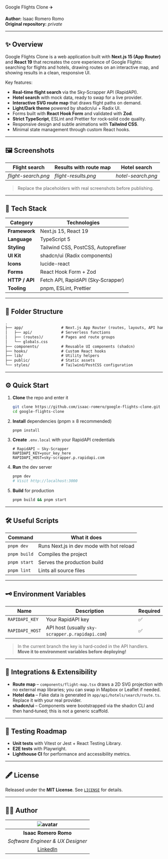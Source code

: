  Google Flights Clone ✈️

**Author:** Isaac Romero Romo  
**Original repository:** _private_

---

## ✨ Overview

Google Flights Clone is a web application built with **Next.js 15 (App Router)** and **React 19** that recreates the core experience of Google Flights: searching for flights and hotels, drawing routes on an interactive map, and showing results in a clean, responsive UI.

Key features:

- **Real‑time flight search** via the Sky‑Scrapper API (RapidAPI).  
- **Hotel search** with mock data, ready to swap for a live provider.  
- **Interactive SVG route map** that draws flight paths on demand.  
- **Light/Dark theme** powered by shadcn/ui + Radix UI.  
- Forms built with **React Hook Form** and validated with **Zod**.  
- **Strict TypeScript**, ESLint and Prettier for rock‑solid code quality.  
- Responsive design and subtle animations with **Tailwind CSS**.  
- Minimal state management through custom React hooks.

---

## 🖼️ Screenshots

| Flight search       | Results with route map | Hotel search       |
|---------------------|------------------------|--------------------|
| _flight-search.png_ | _flight-results.png_   | _hotel-search.png_ |

> Replace the placeholders with real screenshots before publishing.

---

## 🚀 Tech Stack

| Category      | Technologies                                           |
|---------------|--------------------------------------------------------|
| **Framework** | Next.js 15, React 19                                   |
| **Language**  | TypeScript 5                                           |
| **Styling**   | Tailwind CSS, PostCSS, Autoprefixer                    |
| **UI Kit**    | shadcn/ui (Radix components)                           |
| **Icons**     | lucide-react                                           |
| **Forms**     | React Hook Form + Zod                                  |
| **HTTP / API**| Fetch API, RapidAPI (Sky‑Scrapper)                     |
| **Tooling**   | pnpm, ESLint, Prettier                                 |

---

## 📂 Folder Structure

```txt
.
├── app/                 # Next.js App Router (routes, layouts, API handlers)
│   ├── api/             # Serverless functions
│   ├── (routes)/        # Pages and route groups
│   └── globals.css
├── components/          # Reusable UI components (shadcn)
├── hooks/               # Custom React hooks
├── lib/                 # Utility helpers
├── public/              # Static assets
└── styles/              # Tailwind/PostCSS configuration
```

---

## ⚙️ Quick Start

1. **Clone** the repo and enter it  
   ```bash
   git clone https://github.com/isaac-romero/google-flights-clone.git
   cd google-flights-clone
   ```

2. **Install** dependencies (pnpm ≥ 8 recommended)  
   ```bash
   pnpm install
   ```

3. **Create** `.env.local` with your RapidAPI credentials  
   ```env
   # RapidAPI – Sky‑Scrapper
   RAPIDAPI_KEY=your_key_here
   RAPIDAPI_HOST=sky-scrapper.p.rapidapi.com
   ```

4. **Run** the dev server  
   ```bash
   pnpm dev
   # Visit http://localhost:3000
   ```

5. **Build** for production  
   ```bash
   pnpm build && pnpm start
   ```

---

## 🛠️ Useful Scripts

| Command        | What it does                              |
|----------------|-------------------------------------------|
| `pnpm dev`     | Runs Next.js in dev mode with hot reload  |
| `pnpm build`   | Compiles the project                      |
| `pnpm start`   | Serves the production build               |
| `pnpm lint`    | Lints all source files                    |

---

## 🗝️ Environment Variables

| Name            | Description                                          | Required |
|-----------------|------------------------------------------------------|----------|
| `RAPIDAPI_KEY`  | Your RapidAPI key                                    | ✅        |
| `RAPIDAPI_HOST` | API host (usually `sky-scrapper.p.rapidapi.com`)     | ✅        |

> In the current branch the key is hard‑coded in the API handlers.  
> **Move it to environment variables before deploying!**

---

## 🧩 Integrations & Extensibility

- **Route map** – `components/flight-map.tsx` draws a 2D SVG projection with no external map libraries; you can swap in Mapbox or Leaflet if needed.  
- **Hotel data** – Fake data is generated in `app/api/hotels/search/route.ts`. Replace it with your real provider.  
- **shadcn/ui** – Components were bootstrapped via the shadcn CLI and then hand‑tuned; this is not a generic scaffold.

---

## 🧪 Testing Roadmap

- **Unit tests** with Vitest or Jest + React Testing Library.  
- **E2E tests** with Playwright.  
- **Lighthouse CI** for performance and accessibility metrics.

---


## 🖋️ License

Released under the **MIT License**. See [`LICENSE`](LICENSE) for details.

---

## 🙋‍♂️ Author

| ![avatar](https://avatars.githubusercontent.com/u/000000?v=4&s=100) |
|:--:|
| **Isaac Romero Romo** |
| _Software Engineer & UX Designer_ |
| [LinkedIn](https://www.linkedin.com/in/isaacromero-catcoatdev/) |



 
